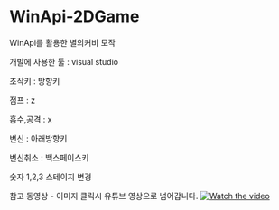 # WinApi-2DGame
WinApi를 활용한 별의커비 모작

개발에 사용한 툴 : visual studio

조작키 : 방향키

점프 : z

흡수,공격 : x

변신 : 아래방향키

변신취소 : 백스페이스키

숫자 1,2,3 스테이지 변경

참고 동영상 - 이미지 클릭시 유튜브 영상으로 넘어갑니다.
[![Watch the video](https://img.youtube.com/vi/dcuSuCw9Msk/0.jpg)](https://youtu.be/dcuSuCw9Msk) 
